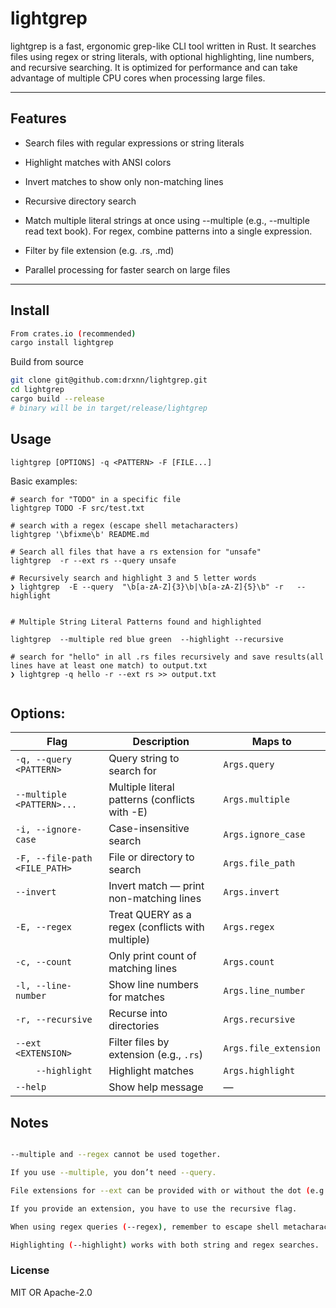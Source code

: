 # lightgrep

lightgrep is a fast, ergonomic grep-like CLI tool written in Rust. It searches files using regex or string literals, with optional highlighting, line numbers, and recursive searching. It is optimized for performance and can take advantage of multiple CPU cores when processing large files.

---

## Features

- Search files with regular expressions or string literals

- Highlight matches with ANSI colors

- Invert matches to show only non-matching lines

- Recursive directory search

- Match multiple literal strings at once using --multiple (e.g., --multiple read text book). For regex, combine patterns into a single expression.

- Filter by file extension (e.g. .rs, .md)

- Parallel processing for faster search on large files

---

## Install

```bash
From crates.io (recommended)
cargo install lightgrep
```

Build from source

```bash
git clone git@github.com:drxnn/lightgrep.git
cd lightgrep
cargo build --release
# binary will be in target/release/lightgrep
```

## Usage

```
lightgrep [OPTIONS] -q <PATTERN> -F [FILE...]
```

Basic examples:

```
# search for "TODO" in a specific file
lightgrep TODO -F src/test.txt

# search with a regex (escape shell metacharacters)
lightgrep '\bfixme\b' README.md

# Search all files that have a rs extension for "unsafe"
lightgrep  -r --ext rs --query unsafe

# Recursively search and highlight 3 and 5 letter words
❯ lightgrep  -E --query  "\b[a-zA-Z]{3}\b|\b[a-zA-Z]{5}\b" -r   --highlight


# Multiple String Literal Patterns found and highlighted

lightgrep  --multiple red blue green  --highlight --recursive

# search for "hello" in all .rs files recursively and save results(all lines have at least one match) to output.txt
❯ lightgrep -q hello -r --ext rs >> output.txt


```

## Options:

| Flag                          | Description                                      | Maps to               |
| ----------------------------- | ------------------------------------------------ | --------------------- |
| `-q, --query <PATTERN>`       | Query string to search for                       | `Args.query`          |
| `--multiple <PATTERN>...`     | Multiple literal patterns (conflicts with -E)    | `Args.multiple`       |
| `-i, --ignore-case`           | Case-insensitive search                          | `Args.ignore_case`    |
| `-F, --file-path <FILE_PATH>` | File or directory to search                      | `Args.file_path`      |
| `--invert`                    | Invert match — print non-matching lines          | `Args.invert`         |
| `-E, --regex`                 | Treat QUERY as a regex (conflicts with multiple) | `Args.regex`          |
| `-c, --count`                 | Only print count of matching lines               | `Args.count`          |
| `-l, --line-number`           | Show line numbers for matches                    | `Args.line_number`    |
| `-r, --recursive`             | Recurse into directories                         | `Args.recursive`      |
| `--ext <EXTENSION>`           | Filter files by extension (e.g., `.rs`)          | `Args.file_extension` |
| `    --highlight`             | Highlight matches                                | `Args.highlight`      |
| `--help`                      | Show help message                                | —                     |

## Notes

```bash

--multiple and --regex cannot be used together.

If you use --multiple, you don’t need --query.

File extensions for --ext can be provided with or without the dot (e.g. rs or .rs).

If you provide an extension, you have to use the recursive flag.

When using regex queries (--regex), remember to escape shell metacharacters (e.g. '\bword\b').

Highlighting (--highlight) works with both string and regex searches.
```

### License

MIT OR Apache-2.0
